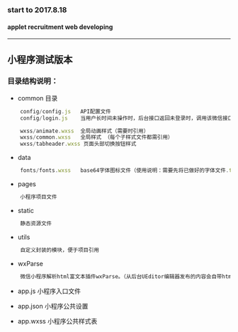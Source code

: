 ###  start to 2017.8.18 ###
#### applet recruitment web developing ####

- - -

##  小程序测试版本  ##
### 目录结构说明： ###

* common 目录

```javascript
    config/config.js   API配置文件
    config/login.js    当用户长时间未操作时，后台接口返回未登录时，调用该微信接口，后期还有待优化

    wxss/animate.wxss  全局动画样式（需要时引用）
    wxss/common.wxss   全局样式 （每个子样式文件都需引用）
    wxss/tabheader.wxss 页面头部切换按钮样式
```

* data

```javascript
    fonts/fonts.wxss   base64字体图标文件（使用说明：需要先将已做好的字体文件.ttf，通过在线字体转换网站（http://www.font2web.com），转成另外几种格式的字体文件，然后通过Gulp，生成base64字体文件，小程序中只需引用生成的这个base64文件即可）

```

* pages

```javascript
    小程序项目文件

```

* static

```javascript
    静态资源文件

```

* utils

```javascript
    自定义封装的模块，便于项目引用

```

* wxParse

```javascript
    微信小程序解析html富文本插件wxParse。（从后台UEditor编辑器发布的内容会自带html标签和样式，小程序wxml默认解析不了，需要引用该插件来解析）

```

* app.js  小程序入口文件

* app.json  小程序公共设置

* app.wxss  小程序公共样式表